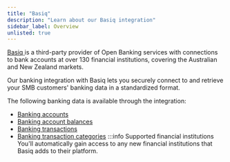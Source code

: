 ```yaml
---
title: "Basiq"
description: "Learn about our Basiq integration"
sidebar_label: Overview
unlisted: true
---
```

<p>
  <a class="external" href="https://basiq.io/" target="_blank">
    Basiq
  </a> 
  is a third-party provider of Open Banking services with connections to bank accounts at over 130 financial institutions, covering the Australian and New Zealand markets.
</p>

Our banking integration with Basiq lets you securely connect to and retrieve your SMB customers' banking data in a standardized format.

The following banking data is available through the integration:

- [Banking accounts](/banking-api#/schemas/banking-accounts)
- [Banking account balances](/banking-api#/schemas/banking-account-balances)
- [Banking transactions](/banking-api#/schemas/banking-transactions)
- [Banking transaction categories](/banking-api#/schemas/banking-transaction-categories)
  :::info Supported financial institutions
  You'll automatically gain access to any new financial institutions that Basiq adds to their platform.
